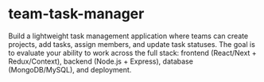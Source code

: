 # team-task-manager
Build a lightweight task management application where teams can create projects, add tasks, assign members, and update task statuses. The goal is to evaluate your ability to work across the full stack: frontend (React/Next + Redux/Context), backend (Node.js + Express), database (MongoDB/MySQL), and deployment.
